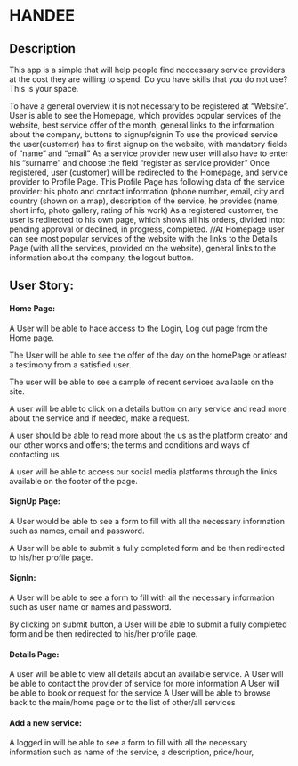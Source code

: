 # HANDEE

## Description

This app is a simple that will help people find neccessary service providers at the cost they are willing to spend. Do you have skills that you do not use? This is your space.

To have a general overview it is not necessary to be registered at “Website”. User is able to see the Homepage, which provides popular services of the website, best service offer of the month, general links to the information about the company, buttons to signup/signin
To use the provided service the user(customer) has to first signup on the website, with mandatory fields of “name” and “email”
As a service provider new user will also have to enter his “surname” and choose the field “register as service provider”
Once registered, user (customer) will be redirected to the Homepage, and service provider to Profile Page. This Profile Page has following data of the service provider: his photo and contact information (phone number, email, city and country (shown on a map), description of the service, he provides (name, short info, photo gallery, rating of his work)
As a registered customer, the user is redirected to his own page, which shows all his orders, divided into: pending approval or declined, in progress, completed.
//At Homepage user can see most popular services of the website with the links to the Details Page (with all the services, provided on the website), general links to the information about the company, the logout button.

## User Story:

#### Home Page:

A User will be able to hace access to the Login, Log out page from the Home page.

The User will be able to see the offer of the day on the homePage or atleast a testimony from a satisfied user.

The user will be able to see a sample of recent services available on the site.

A user will be able to click on a details button on any service and read more about the service and if needed, make a request.

A user should be able to read more about the us as the platform creator and our other works and offers; the terms and conditions and ways of contacting us.

A user will be able to access our social media platforms through the links available on the footer of the page.

#### SignUp Page:

A User would be able to see a form to fill with all the necessary information such as names, email and password.

A User will be able to submit a fully completed form and be then redirected to his/her profile page.

#### SignIn:

A User will be able to see a form to fill with all the necessary information such as user name or names and password.

By clicking on submit button, a User will be able to submit a fully completed form and be then redirected to his/her profile page.

#### Details Page:

A user will be able to view all details about an available service.
A User will be able to contact the provider of service for more information
A User will be able to book or request for the service
A User will be able to browse back to the main/home page or to the list of other/all services

#### Add a new service:

A logged in will be able to see a form to fill with all the necessary information such as name of the service, a description, price/hour,

